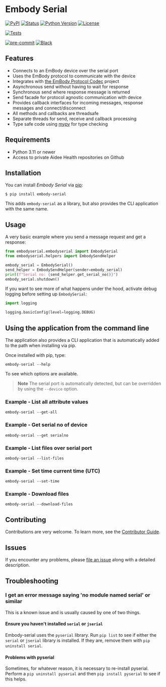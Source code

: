 # Embody Serial

[![PyPI](https://img.shields.io/pypi/v/embody-serial.svg)][pypi_]
[![Status](https://img.shields.io/pypi/status/embody-serial.svg)][status]
[![Python Version](https://img.shields.io/pypi/pyversions/embody-serial)][python version]
[![License](https://img.shields.io/pypi/l/embody-serial)][license]

[![Tests](https://github.com/aidee-health/embody-serial/workflows/Tests/badge.svg)][tests]

[![pre-commit](https://img.shields.io/badge/pre--commit-enabled-brightgreen?logo=pre-commit&logoColor=white)][pre-commit]
[![Black](https://img.shields.io/badge/code%20style-black-000000.svg)][black]

[pypi_]: https://pypi.org/project/embody-serial/
[status]: https://pypi.org/project/embody-serial/
[python version]: https://pypi.org/project/embody-serial
[tests]: https://github.com/aidee-health/embody-serial/actions?workflow=Tests
[pre-commit]: https://github.com/pre-commit/pre-commit
[black]: https://github.com/psf/black

## Features

- Connects to an EmBody device over the serial port
- Uses the EmBody protocol to communicate with the device
- Integrates with [the EmBody Protocol Codec](https://github.com/aidee-health/embody-protocol-codec) project
- Asynchronous send without having to wait for response
- Synchronous send where response message is returned
- Send facade for protocol agnostic communication with device
- Provides callback interfaces for incoming messages, response messages and connect/disconnect
- All methods and callbacks are threadsafe
- Separate threads for send, receive and callback processing
- Type safe code using [mypy](https://mypy.readthedocs.io/) for type checking

## Requirements

- Python 3.11 or newer
- Access to private Aidee Health repositories on Github

## Installation

You can install _Embody Serial_ via [pip]:

```console
$ pip install embody-serial
```

This adds `embody-serial` as a library, but also provides the CLI application with the same name.

## Usage

A very basic example where you send a message request and get a response:

```python
from embodyserial.embodyserial import EmbodySerial
from embodyserial.helpers import EmbodySendHelper

embody_serial = EmbodySerial()
send_helper = EmbodySendHelper(sender=embody_serial)
print(f"Serial no: {send_helper.get_serial_no()}")
embody_serial.shutdown()
```

If you want to see more of what happens under the hood, activate debug logging before setting up `EmbodySerial`:

```python
import logging

logging.basicConfig(level=logging.DEBUG)
```

## Using the application from the command line

The application also provides a CLI application that is automatically added to the path when installing via pip.

Once installed with pip, type:

```
embody-serial --help
```

To see which options are available.

> **Note**
> The serial port is automatically detected, but can be overridden by using the `--device` option.

### Example - List all attribute values

```shell
embody-serial --get-all
```

### Example - Get serial no of device

```shell
embody-serial --get serialno
```

### Example - List files over serial port

```shell
embody-serial --list-files
```

### Example - Set time current time (UTC)

```shell
embody-serial --set-time
```

### Example - Download files

```shell
embody-serial --download-files
```

## Contributing

Contributions are very welcome.
To learn more, see the [Contributor Guide].

## Issues

If you encounter any problems,
please [file an issue] along with a detailed description.

[file an issue]: https://github.com/aidee-health/embody-serial/issues
[pip]: https://pip.pypa.io/

## Troubleshooting

### I get an error message saying 'no module named serial' or similar

This is a known issue and is usually caused by one of two things.

#### Ensure you haven't installed `serial` or `jserial`

Embody-serial uses the `pyserial` library. Run `pip list` to see if either the `serial` or `jserial` library is installed. If they are, remove them with `pip uninstall serial`.

#### Problems with pyserial

Sometimes, for whatever reason, it is necessary to re-install pyserial. Perform a `pip uninstall pyserial` and then `pip install pyserial` to see if this helps.

<!-- github-only -->

[license]: https://github.com/aidee-health/embody-serial/blob/main/LICENSE
[contributor guide]: https://github.com/aidee-health/embody-serial/blob/main/CONTRIBUTING.md
[command-line reference]: https://embody-serial.readthedocs.io/en/latest/usage.html
